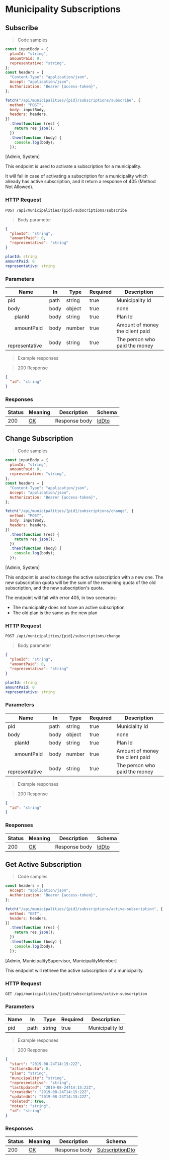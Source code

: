 # Municipality Subscriptions

## Subscribe

> Code samples

```javascript
const inputBody = {
  planId: "string",
  amountPaid: 0,
  representative: "string",
};
const headers = {
  "Content-Type": "application/json",
  Accept: "application/json",
  Authorization: "Bearer {access-token}",
};

fetch("/api/municipalities/{pid}/subscriptions/subscribe", {
  method: "POST",
  body: inputBody,
  headers: headers,
})
  .then(function (res) {
    return res.json();
  })
  .then(function (body) {
    console.log(body);
  });
```

<p class="policies">[Admin, System]</p>

This endpoint is used to activate a subscription for a municipality.

It will fail in case of activating a subscription for a municipality which already has active subscription, and it return a response of 405 (Method Not Allowed).

### HTTP Request

`POST /api/municipalities/{pid}/subscriptions/subscribe`

> Body parameter

```json
{
  "planId": "string",
  "amountPaid": 0,
  "representative": "string"
}
```

```yaml
planId: string
amountPaid: 0
representative: string
```

<h3 id="post__api_municipalities_{pid}_subscriptions_subscribe-parameters">Parameters</h3>

| Name                                    | In   | Type   | Required | Description                     |
| --------------------------------------- | ---- | ------ | -------- | ------------------------------- |
| pid                                     | path | string | true     | Municipality Id                 |
| body                                    | body | object | true     | none                            |
| &nbsp;&nbsp;&nbsp;&nbsp; planId         | body | string | true     | Plan Id                         |
| &nbsp;&nbsp;&nbsp;&nbsp; amountPaid     | body | number | true     | Amount of money the client paid |
| &nbsp;&nbsp;&nbsp;&nbsp; representative | body | string | true     | The person who paid the money   |

> Example responses

> 200 Response

```json
{
  "id": "string"
}
```

<h3 id="post__api_municipalities_{pid}_subscriptions_subscribe-responses">Responses</h3>

| Status | Meaning                                                 | Description   | Schema                |
| ------ | ------------------------------------------------------- | ------------- | --------------------- |
| 200    | [OK](https://tools.ietf.org/html/rfc7231#section-6.3.1) | Response body | [IdDto](#schemaiddto) |

## Change Subscription

> Code samples

```javascript
const inputBody = {
  planId: "string",
  amountPaid: 0,
  representative: "string",
};
const headers = {
  "Content-Type": "application/json",
  Accept: "application/json",
  Authorization: "Bearer {access-token}",
};

fetch("/api/municipalities/{pid}/subscriptions/change", {
  method: "POST",
  body: inputBody,
  headers: headers,
})
  .then(function (res) {
    return res.json();
  })
  .then(function (body) {
    console.log(body);
  });
```

<p class="policies">[Admin, System]</p>

This endpoint is used to change the active subscription with a new one. The new subscription quota will be the sum of the remaining quota of the old subscription, and the new subscription's quota.

The endpoint will fail with error 405, in two scenarios:

- The municipality does not have an active subscription
- The old plan is the same as the new plan

### HTTP Request

`POST /api/municipalities/{pid}/subscriptions/change`

> Body parameter

```json
{
  "planId": "string",
  "amountPaid": 0,
  "representative": "string"
}
```

```yaml
planId: string
amountPaid: 0
representative: string
```

<h3 id="post__api_municipalities_{pid}_subscriptions_change-parameters">Parameters</h3>

| Name                                    | In   | Type   | Required | Description                     |
| --------------------------------------- | ---- | ------ | -------- | ------------------------------- |
| pid                                     | path | string | true     | Municiality Id                  |
| body                                    | body | object | true     | none                            |
| &nbsp;&nbsp;&nbsp;&nbsp; planId         | body | string | true     | Plan Id                         |
| &nbsp;&nbsp;&nbsp;&nbsp; amountPaid     | body | number | true     | Amount of money the client paid |
| &nbsp;&nbsp;&nbsp;&nbsp; representative | body | string | true     | The person who paid the money   |

> Example responses

> 200 Response

```json
{
  "id": "string"
}
```

<h3 id="post__api_municipalities_{pid}_subscriptions_change-responses">Responses</h3>

| Status | Meaning                                                 | Description   | Schema                |
| ------ | ------------------------------------------------------- | ------------- | --------------------- |
| 200    | [OK](https://tools.ietf.org/html/rfc7231#section-6.3.1) | Response body | [IdDto](#schemaiddto) |

## Get Active Subscription

> Code samples

```javascript
const headers = {
  Accept: "application/json",
  Authorization: "Bearer {access-token}",
};

fetch("/api/municipalities/{pid}/subscriptions/active-subscription", {
  method: "GET",
  headers: headers,
})
  .then(function (res) {
    return res.json();
  })
  .then(function (body) {
    console.log(body);
  });
```

<p class="policies">[Admin, MunicipalitySupervisor, MunicipalityMember]</p>

This endpoint will retrieve the active subscription of a municipality.

### HTTP Request

`GET /api/municipalities/{pid}/subscriptions/active-subscription`

<h3 id="get__api_municipalities_{pid}_subscriptions_active-subscription-parameters">Parameters</h3>

| Name | In   | Type   | Required | Description     |
| ---- | ---- | ------ | -------- | --------------- |
| pid  | path | string | true     | Municipality Id |

> Example responses

> 200 Response

```json
{
  "start": "2019-08-24T14:15:22Z",
  "actionsQouta": 0,
  "plan": "string",
  "municipality": "string",
  "representative": "string",
  "lastUpdated": "2019-08-24T14:15:22Z",
  "createdAt": "2019-08-24T14:15:22Z",
  "updatedAt": "2019-08-24T14:15:22Z",
  "deleted": true,
  "notes": "string",
  "id": "string"
}
```

<h3 id="get__api_municipalities_{pid}_subscriptions_active-subscription-responses">Responses</h3>

| Status | Meaning                                                 | Description   | Schema                                    |
| ------ | ------------------------------------------------------- | ------------- | ----------------------------------------- |
| 200    | [OK](https://tools.ietf.org/html/rfc7231#section-6.3.1) | Response body | [SubscriptionDto](#schemasubscriptiondto) |

